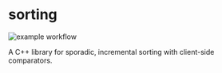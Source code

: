 # sorting

![example workflow](https://github.com/goromal/sorting/actions/workflows/test.yml/badge.svg)

A C++ library for sporadic, incremental sorting with client-side comparators.
